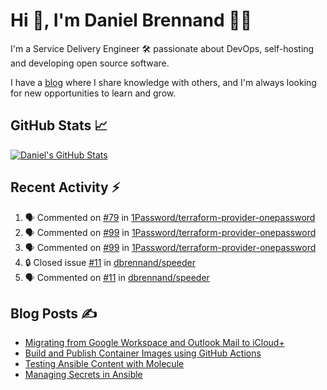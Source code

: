 # Hi 👋, I'm Daniel Brennand 👨‍💻

I'm a Service Delivery Engineer 🛠 passionate about DevOps, self-hosting and developing open source software.

I have a [blog](https://danielbrennand.com/blog/) where I share knowledge with others, and I'm always looking for new opportunities to learn and grow.

## GitHub Stats 📈

[![Daniel's GitHub Stats](https://github-readme-stats-dbrennand.vercel.app/api?username=dbrennand&show_icons=true&count_private=true&hide_border=true&theme=dark)](https://github.com/anuraghazra/github-readme-stats)

## Recent Activity ⚡

<!--START_SECTION:activity-->
1. 🗣 Commented on [#79](https://github.com/1Password/terraform-provider-onepassword/issues/79#issuecomment-1830868873) in [1Password/terraform-provider-onepassword](https://github.com/1Password/terraform-provider-onepassword)
2. 🗣 Commented on [#99](https://github.com/1Password/terraform-provider-onepassword/pull/99#issuecomment-1817930818) in [1Password/terraform-provider-onepassword](https://github.com/1Password/terraform-provider-onepassword)
3. 🗣 Commented on [#99](https://github.com/1Password/terraform-provider-onepassword/pull/99#issuecomment-1817880811) in [1Password/terraform-provider-onepassword](https://github.com/1Password/terraform-provider-onepassword)
4. 🔒 Closed issue [#11](https://github.com/dbrennand/speeder/issues/11) in [dbrennand/speeder](https://github.com/dbrennand/speeder)
5. 🗣 Commented on [#11](https://github.com/dbrennand/speeder/issues/11#issuecomment-1793831352) in [dbrennand/speeder](https://github.com/dbrennand/speeder)
<!--END_SECTION:activity-->

## Blog Posts ✍

<!-- BLOG-POST-LIST:START -->
- [Migrating from Google Workspace and Outlook Mail to iCloud+](https://danielbrennand.com/blog/google-outlook-to-icloud+/)
- [Build and Publish Container Images using GitHub Actions](https://danielbrennand.com/blog/build-and-publish-container-image-gha/)
- [Testing Ansible Content with Molecule](https://danielbrennand.com/blog/testing-ansible-content/)
- [Managing Secrets in Ansible](https://danielbrennand.com/blog/managing-secrets-in-ansible/)
<!-- BLOG-POST-LIST:END -->
